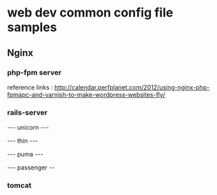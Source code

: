 # web dev common config file samples
## Nginx
### php-fpm server
  reference links :
    http://calendar.perfplanet.com/2012/using-nginx-php-fpmapc-and-varnish-to-make-wordpress-websites-fly/

### rails-server
  --- unicorn ---

  --- thin ---

  --- puma ---

  --- passenger --

### tomcat 
